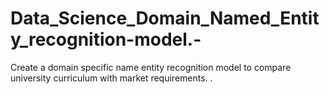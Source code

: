 # Data_Science_Domain_Named_Entity_recognition-model.-
Create a domain specific name entity recognition model to compare university curriculum with market requirements. . 

